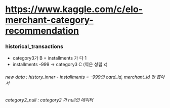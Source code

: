 # https://www.kaggle.com/c/elo-merchant-category-recommendation

### historical_transactions
- category3가 B = installments 가 다 1
- installments -999 -> category3 C (역은 성립 x)
###### new data : history_inner - installments = -999인 card_id, merchant_id 만 뽑아서 
###### category2_null : category2 가 null인 데이터
